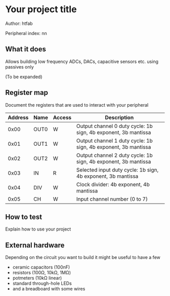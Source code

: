 <!---

This file is used to generate your project datasheet. Please fill in the information below and delete any unused
sections.

The peripheral index is the number TinyQV will use to select your peripheral.  You will pick a free
slot when raising the pull request against the main TinyQV repository, and can fill this in then.  You
also need to set this value as the PERIPHERAL_NUM in your test script.

You can also include images in this folder and reference them in the markdown. Each image must be less than
512 kb in size, and the combined size of all images must be less than 1 MB.
-->

# Your project title

Author: htfab

Peripheral index: nn

## What it does

Allows building low frequency ADCs, DACs, capacitive sensors etc. using passives only

(To be expanded)

## Register map

Document the registers that are used to interact with your peripheral

| Address | Name  | Access | Description                                                         |
|---------|-------|--------|---------------------------------------------------------------------|
| 0x00    | OUT0  | W      | Output channel 0 duty cycle: 1b sign, 4b exponent, 3b mantissa      |
| 0x01    | OUT1  | W      | Output channel 1 duty cycle: 1b sign, 4b exponent, 3b mantissa      |
| 0x02    | OUT2  | W      | Output channel 2 duty cycle: 1b sign, 4b exponent, 3b mantissa      |
| 0x03    | IN    | R      | Selected input duty cycle: 1b sign, 4b exponent, 3b mantissa        |
| 0x04    | DIV   | W      | Clock divider: 4b exponent, 4b mantissa                             |
| 0x05    | CH    | W      | Input channel number (0 to 7)

## How to test

Explain how to use your project

## External hardware

Depending on the circuit you want to build it might be useful to have a few
- ceramic capacitors (100nF)
- resistors (100Ω, 10kΩ, 1MΩ)
- potmeters (10kΩ linear)
- standard through-hole LEDs
- and a breadboard with some wires
